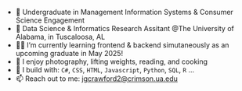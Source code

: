 
- 📖 Undergraduate in Management Information Systems & Consumer Science Engagement 
- 🔭 Data Science & Informatics Research Assitant @The University of Alabama, in Tuscaloosa, AL
- 👨‍💻 I’m currently learning frontend & backend simutaneously as an upcoming graduate in May 2025!
- 📸 I enjoy photography, lifting weights, reading, and cooking
- 🤔 I build with: ```C#```, ```CSS```, ```HTML```, ```Javascript```, ```Python```, ```SQL```, ```R``` ...
- 📫 Reach out to me: jgcrawford2@crimson.ua.edu
